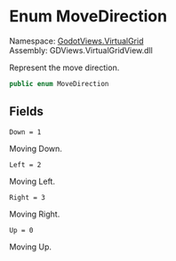 # <a id="GodotViews_VirtualGrid_MoveDirection"></a> Enum MoveDirection

Namespace: [GodotViews.VirtualGrid](GodotViews.VirtualGrid.md)  
Assembly: GDViews.VirtualGridView.dll  

Represent the move direction.

```csharp
public enum MoveDirection
```

## Fields

`Down = 1` 

Moving Down.



`Left = 2` 

Moving Left.



`Right = 3` 

Moving Right.



`Up = 0` 

Moving Up.



